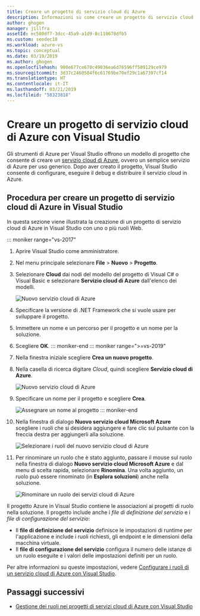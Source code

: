 ```yaml
---
title: Creare un progetto di servizio cloud di Azure
description: Informazioni su come creare un progetto di servizio cloud di Azure con Visual Studio
author: ghogen
manager: jillfra
assetId: ec580df7-3dcc-45a9-a1d9-8c110678dfb5
ms.custom: seodec18
ms.workload: azure-vs
ms.topic: conceptual
ms.date: 03/19/2019
ms.author: ghogen
ms.openlocfilehash: 900e677ce670c49036ea6d76596ff509129ce979
ms.sourcegitcommit: 3d37c2460584f6c61769be70ef29c1a67397cf14
ms.translationtype: HT
ms.contentlocale: it-IT
ms.lasthandoff: 03/21/2019
ms.locfileid: "58323818"
---
```

# <a name="create-an-azure-cloud-service-project-with-visual-studio"></a>Creare un progetto di servizio cloud di Azure con Visual Studio

Gli strumenti di Azure per Visual Studio offrono un modello di progetto che consente di creare un [servizio cloud di Azure](/azure/cloud-services/cloud-services-choose-me), ovvero un semplice servizio di Azure per uso generico. Dopo aver creato il progetto, Visual Studio consente di configurare, eseguire il debug e distribuire il servizio cloud in Azure.

## <a name="steps-to-create-an-azure-cloud-service-project-in-visual-studio"></a>Procedura per creare un progetto di servizio cloud di Azure in Visual Studio
In questa sezione viene illustrata la creazione di un progetto di servizio cloud di Azure in Visual Studio con uno o più ruoli Web.

::: moniker range="vs-2017"
1. Aprire Visual Studio come amministratore.

1. Nel menu principale selezionare **File** > **Nuovo** > **Progetto**.

1. Selezionare **Cloud** dai nodi del modello del progetto di Visual C# o Visual Basic e selezionare **Servizio cloud di Azure** dall'elenco dei modelli.

    ![Nuovo servizio cloud di Azure](./media/vs-azure-tools-azure-project-create/new-project-wizard-for-cloud-service.png)

1. Specificare la versione di .NET Framework che si vuole usare per sviluppare il progetto.

1. Immettere un nome e un percorso per il progetto e un nome per la soluzione.

1. Scegliere **OK**.
::: moniker-end
::: moniker range=">=vs-2019"
1. Nella finestra iniziale scegliere **Crea un nuovo progetto**.

1. Nella casella di ricerca digitare *Cloud*, quindi scegliere **Servizio cloud di Azure**.

   ![Nuovo servizio cloud di Azure](./media/vs-azure-tools-azure-project-create/vs-2019/new-project-cloud-service.png)

1. Specificare un nome per il progetto e scegliere **Crea**.

   ![Assegnare un nome al progetto](./media/vs-azure-tools-azure-project-create/vs-2019/new-project-cloud-service-2.png)
::: moniker-end

1. Nella finestra di dialogo **Nuovo servizio cloud Microsoft Azure** scegliere i ruoli che si desidera aggiungere e fare clic sul pulsante con la freccia destra per aggiungerli alla soluzione.

    ![Selezionare i ruoli del nuovo servizio cloud di Azure](./media/vs-azure-tools-azure-project-create/new-cloud-service.png)

1. Per rinominare un ruolo che è stato aggiunto, passare il mouse sul ruolo nella finestra di dialogo **Nuovo servizio cloud Microsoft Azure** e dal menu di scelta rapida, selezionare **Rinomina**. Una volta aggiunto, un ruolo può essere rinominato (in **Esplora soluzioni**) anche nella soluzione.

    ![Rinominare un ruolo dei servizi cloud di Azure](./media/vs-azure-tools-azure-project-create/new-cloud-service-rename.png)

Il progetto Azure in Visual Studio contiene le associazioni ai progetti di ruolo nella soluzione. Il progetto include anche i *file di definizione del servizio* e i *file di configurazione del servizio*:

- Il **file di definizione del servizio** definisce le impostazioni di runtime per l'applicazione e include i ruoli richiesti, gli endpoint e le dimensioni della macchina virtuale.
- Il **file di configurazione del servizio** configura il numero delle istanze di un ruolo eseguite e i valori delle impostazioni definiti per un ruolo.

Per altre informazioni su queste impostazioni, vedere [Configurare i ruoli di un servizio cloud di Azure con Visual Studio](vs-azure-tools-configure-roles-for-cloud-service.md).

## <a name="next-steps"></a>Passaggi successivi
- [Gestione dei ruoli nei progetti di servizi cloud di Azure con Visual Studio](./vs-azure-tools-cloud-service-project-managing-roles.md)
